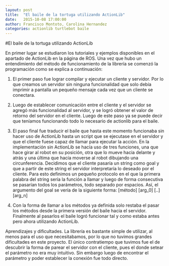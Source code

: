 ```yaml
---
layout: post
title:  "El baile de la tortuga utilizando ActionLib"
date:   2015-10-08 17:00:00
author: Francisco Montoto, Carolina Hernandez
categories: actionlib turtlebot baile
---
```


#El baile de la tortuga utilizando ActionLib

En primer lugar se estudiaron los tutoriales y ejemplos disponibles en el apartado de ActionLib en la página de ROS. Una vez que hubo un entendimiento del método de funcionamiento de la librería se comenzó la programación como se explica a continuación:

1. El primer paso fue lograr compilar y ejecutar un cliente y servidor. Por lo que creamos un servidor sin ninguna funcionalidad que solo debía imprimir a pantalla un pequeño mensaje cada vez que un cliente se conectara.

2. Luego de establecer comunicación entre el cliente y el servidor se agregó más funcionalidad al servidor, y se logró obtener el valor de retorno del servidor en el cliente. Luego de este paso ya se puede decir que teníamos funcionando todo lo necesario de actionlib para el baile.

3. El paso final fue traducir el baile que hasta este momento funcionaba sin hacer uso de ActionLib hasta un script que se ejecutase en el servidor y que el cliente fuese capaz de llamar para ejecutar la acción. En la implementación sin ActionLib se hacía uso de tres funciones, una que hace girar al robot en su posición, otra que lo mueve hacia delante y atrás y una última que hacía moverse al robot dibujando una circunferencia. Decidimos que el cliente pasaría un string como goal y que a partir de este string el servidor interpretaría lo deseado por el cliente. Para esto definimos un pequeño protocolo en el que la primera palabra del string sería la función a llamar y luego de forma consecutiva se pasarían todos los parámetros, todo separado por espacios. Así, el argumento del goal se vería de la siguiente forma: [método] [arg_0] [..] [arg_n]
4. Con la forma de llamar a los métodos ya definida solo restaba el pasar los métodos desde la primera versión del baile hacia el servidor. Finalmente al pasarlos el baile logró funcionar tal y como estaba antes pero ahora utilizando ActionLib.

Aprendizajes y dificultades.
La librería es bastante simple de utilizar, al menos para el uso que necesitabamos, por lo que no tuvimos grandes dificultades en este proyecto. El único contratiempo que tuvimos fue el de descubrir la forma de parear el servidor con el cliente, pues el donde setear el parámetro no era muy intuitivo. Sin embargo luego de encontrar el parámetro y poder establecer la conexión fue todo directo.
